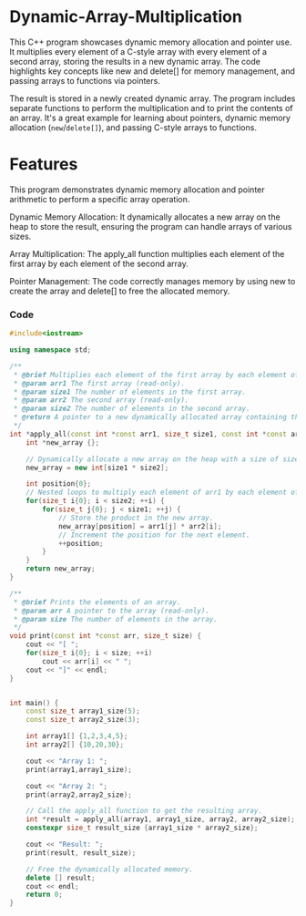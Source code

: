 # Dynamic-Array-Multiplication
This C++ program showcases dynamic memory allocation and pointer use. It multiplies every element of a C-style array with every element of a second array, storing the results in a new dynamic array. The code highlights key concepts like new and delete[] for memory management, and passing arrays to functions via pointers.

The result is stored in a newly created dynamic array. The program includes separate functions to perform the multiplication and to print the contents of an array. It's a great example for learning about pointers, dynamic memory allocation (`new`/`delete[]`), and passing C-style arrays to functions.

# Features
This program demonstrates dynamic memory allocation and pointer arithmetic to perform a specific array operation.

Dynamic Memory Allocation: It dynamically allocates a new array on the heap to store the result, ensuring the program can handle arrays of various sizes.

Array Multiplication: The apply_all function multiplies each element of the first array by each element of the second array.

Pointer Management: The code correctly manages memory by using new to create the array and delete[] to free the allocated memory.

### Code

```cpp
#include<iostream>

using namespace std;

/**
 * @brief Multiplies each element of the first array by each element of the second array.
 * @param arr1 The first array (read-only).
 * @param size1 The number of elements in the first array.
 * @param arr2 The second array (read-only).
 * @param size2 The number of elements in the second array.
 * @return A pointer to a new dynamically allocated array containing the products.
 */
int *apply_all(const int *const arr1, size_t size1, const int *const arr2, size_t size2) {
    int *new_array {};

    // Dynamically allocate a new array on the heap with a size of size1 * size2.
    new_array = new int[size1 * size2];

    int position{0};
    // Nested loops to multiply each element of arr1 by each element of arr2.
    for(size_t i{0}; i < size2; ++i) {
        for(size_t j{0}; j < size1; ++j) {
            // Store the product in the new array.
            new_array[position] = arr1[j] * arr2[i];
            // Increment the position for the next element.
            ++position;
        }
    }
    return new_array;
}

/**
 * @brief Prints the elements of an array.
 * @param arr A pointer to the array (read-only).
 * @param size The number of elements in the array.
 */
void print(const int *const arr, size_t size) {
    cout << "[ ";
    for(size_t i{0}; i < size; ++i)
        cout << arr[i] << " ";
    cout << "]" << endl;
}


int main() {
    const size_t array1_size(5);
    const size_t array2_size(3);

    int array1[] {1,2,3,4,5};
    int array2[] {10,20,30};

    cout << "Array 1: ";
    print(array1,array1_size);

    cout << "Array 2: ";
    print(array2,array2_size);

    // Call the apply_all function to get the resulting array.
    int *result = apply_all(array1, array1_size, array2, array2_size);
    constexpr size_t result_size {array1_size * array2_size};

    cout << "Result: ";
    print(result, result_size);

    // Free the dynamically allocated memory.
    delete [] result;
    cout << endl;
    return 0;
}
